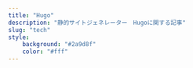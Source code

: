```yaml
---
title: "Hugo"
description: "静的サイトジェネレーター　Hugoに関する記事"
slug: "tech"
style:
    background: "#2a9d8f"
    color: "#fff"
---
```

